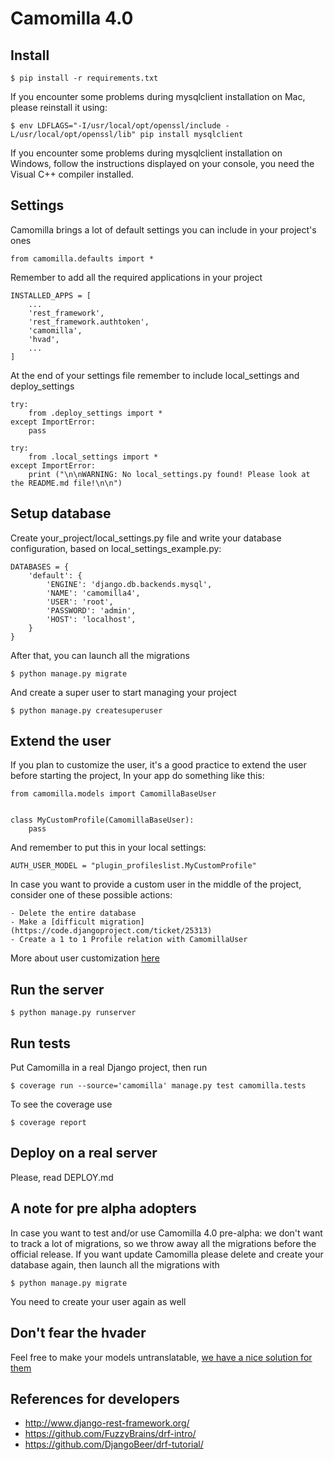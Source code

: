 # Camomilla 4.0

## Install

	$ pip install -r requirements.txt

If you encounter some problems during mysqlclient installation on Mac, please reinstall it using:

    $ env LDFLAGS="-I/usr/local/opt/openssl/include -L/usr/local/opt/openssl/lib" pip install mysqlclient

If you encounter some problems during mysqlclient installation on Windows, follow the instructions displayed on your console, you need the Visual C++ compiler installed.

## Settings

Camomilla brings a lot of default settings you can include in your project's ones

    from camomilla.defaults import *

Remember to add all the required applications in your project

    INSTALLED_APPS = [
        ...
        'rest_framework',
        'rest_framework.authtoken',
        'camomilla',
        'hvad',
        ...
    ]

At the end of your settings file remember to include local_settings and deploy_settings


    try:
        from .deploy_settings import *
    except ImportError:
        pass

    try:
        from .local_settings import *
    except ImportError:
        print ("\n\nWARNING: No local_settings.py found! Please look at the README.md file!\n\n")


## Setup database

Create your_project/local_settings.py file and write your database configuration, based on local_settings_example.py:

    DATABASES = {
        'default': {
            'ENGINE': 'django.db.backends.mysql',
            'NAME': 'camomilla4',
            'USER': 'root',
            'PASSWORD': 'admin',
            'HOST': 'localhost',
        }
    }

After that, you can launch all the migrations

    $ python manage.py migrate

And create a super user to start managing your project

    $ python manage.py createsuperuser


## Extend the user

If you plan to customize the user, it's a good practice to extend the user before starting the project, In your app do something like this:

    from camomilla.models import CamomillaBaseUser


    class MyCustomProfile(CamomillaBaseUser):
        pass


And remember to put this in your local settings:

    AUTH_USER_MODEL = "plugin_profileslist.MyCustomProfile"

In case you want to provide a custom user in the middle of the project, consider one of these possible actions:

    - Delete the entire database
    - Make a [difficult migration](https://code.djangoproject.com/ticket/25313)
    - Create a 1 to 1 Profile relation with CamomillaUser

More about user customization [here](https://docs.djangoproject.com/en/1.10/topics/auth/customizing/#substituting-a-custom-user-model)

## Run the server

    $ python manage.py runserver

## Run tests

Put Camomilla in a real Django project, then run

    $ coverage run --source='camomilla' manage.py test camomilla.tests

To see the coverage use

    $ coverage report

## Deploy on a real server

Please, read DEPLOY.md

## A note for pre alpha adopters

In case you want to test and/or use Camomilla 4.0 pre-alpha: we don't want to track a lot of migrations, so we throw away all the migrations before the official release. If you want update Camomilla please delete and create your database again, then launch all the migrations with

    $ python manage.py migrate

You need to create your user again as well

## Don't fear the hvader

Feel free to make your models untranslatable, [we have a nice solution for them](https://github.com/KristianOellegaard/django-hvad/issues/277)

## References for developers

- http://www.django-rest-framework.org/
- https://github.com/FuzzyBrains/drf-intro/
- https://github.com/DjangoBeer/drf-tutorial/
